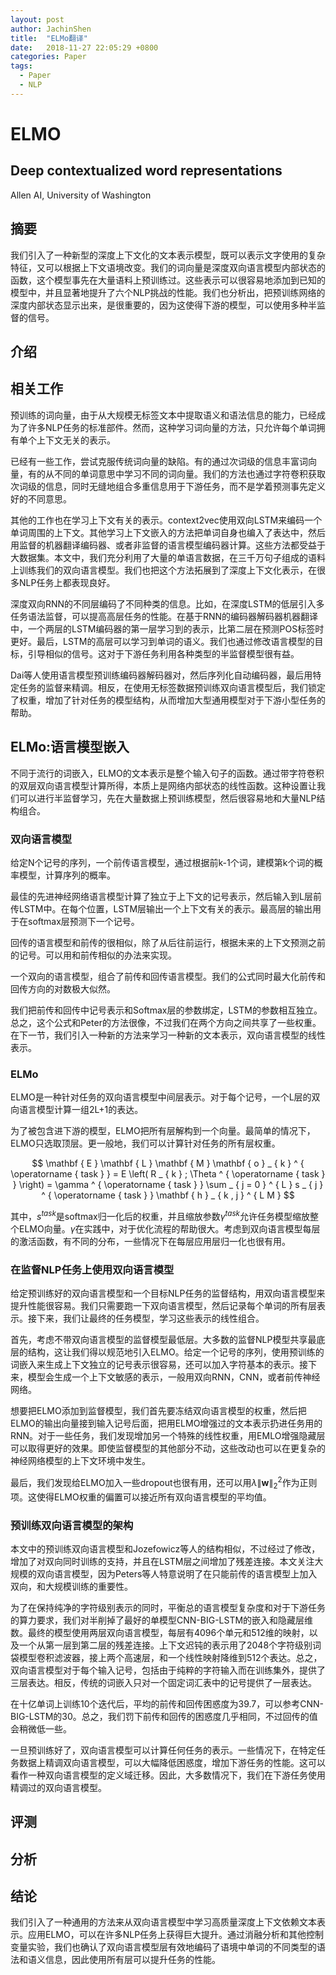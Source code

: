 ```yaml
---
layout: post
author: JachinShen
title:  "ELMo翻译"
date:   2018-11-27 22:05:29 +0800
categories: Paper
tags: 
  - Paper
  - NLP
---
```

# ELMO

## Deep contextualized word representations

Allen AI, University of Washington

## 摘要

我们引入了一种新型的深度上下文化的文本表示模型，既可以表示文字使用的复杂特征，又可以根据上下文语境改变。我们的词向量是深度双向语言模型内部状态的函数，这个模型事先在大量语料上预训练过。这些表示可以很容易地添加到已知的模型中，并且显著地提升了六个NLP挑战的性能。我们也分析出，把预训练网络的深度内部状态显示出来，是很重要的，因为这使得下游的模型，可以使用多种半监督的信号。

## 介绍

## 相关工作

预训练的词向量，由于从大规模无标签文本中提取语义和语法信息的能力，已经成为了许多NLP任务的标准部件。然而，这种学习词向量的方法，只允许每个单词拥有单个上下文无关的表示。

已经有一些工作，尝试克服传统词向量的缺陷。有的通过次词级的信息丰富词向量，有的从不同的单词意思中学习不同的词向量。我们的方法也通过字符卷积获取次词级的信息，同时无缝地组合多重信息用于下游任务，而不是学着预测事先定义好的不同意思。

其他的工作也在学习上下文有关的表示。context2vec使用双向LSTM来编码一个单词周围的上下文。其他学习上下文嵌入的方法把单词自身也编入了表达中，然后用监督的机器翻译编码器、或者非监督的语言模型编码器计算。这些方法都受益于大数据集。本文中，我们充分利用了大量的单语言数据，在三千万句子组成的语料上训练我们的双向语言模型。我们也把这个方法拓展到了深度上下文化表示，在很多NLP任务上都表现良好。

深度双向RNN的不同层编码了不同种类的信息。比如，在深度LSTM的低层引入多任务语法监督，可以提高高层任务的性能。在基于RNN的编码器解码器机器翻译中，一个两层的LSTM编码器的第一层学习到的表示，比第二层在预测POS标签时更好。最后，LSTM的高层可以学习到单词的语义。我们也通过修改语言模型的目标，引导相似的信号。这对于下游任务利用各种类型的半监督模型很有益。

Dai等人使用语言模型预训练编码器解码器对，然后序列化自动编码器，最后用特定任务的监督来精调。相反，在使用无标签数据预训练双向语言模型后，我们锁定了权重，增加了针对任务的模型结构，从而增加大型通用模型对于下游小型任务的帮助。

## ELMo:语言模型嵌入

不同于流行的词嵌入，ELMO的文本表示是整个输入句子的函数。通过带字符卷积的双层双向语言模型计算所得，本质上是网络内部状态的线性函数。这种设置让我们可以进行半监督学习，先在大量数据上预训练模型，然后很容易地和大量NLP结构组合。

### 双向语言模型

给定N个记号的序列，一个前传语言模型，通过根据前k-1个词，建模第k个词的概率模型，计算序列的概率。

最佳的先进神经网络语言模型计算了独立于上下文的记号表示，然后输入到L层前传LSTM中。在每个位置，LSTM层输出一个上下文有关的表示。最高层的输出用于在softmax层预测下一个记号。

回传的语言模型和前传的很相似，除了从后往前运行，根据未来的上下文预测之前的记号。可以用和前传相似的办法来实现。

一个双向的语言模型，组合了前传和回传语言模型。我们的公式同时最大化前传和回传方向的对数极大似然。

我们把前传和回传中记号表示和Softmax层的参数绑定，LSTM的参数相互独立。总之，这个公式和Peter的方法很像，不过我们在两个方向之间共享了一些权重。在下一节，我们引入一种新的方法来学习一种新的文本表示，双向语言模型的线性表示。

### ELMo

ELMO是一种针对任务的双向语言模型中间层表示。对于每个记号，一个L层的双向语言模型计算一组2L+1的表达。

为了被包含进下游的模型，ELMO把所有层解构到一个向量。最简单的情况下，ELMO只选取顶层。更一般地，我们可以计算针对任务的所有层权重。

$$
\mathbf { E } \mathbf { L } \mathbf { M } \mathbf { o } _ { k } ^ { \operatorname { task } } = E \left( R _ { k } ; \Theta ^ { \operatorname { task } } \right) = \gamma ^ { \operatorname { task } } \sum _ { j = 0 } ^ { L } s _ { j } ^ { \operatorname { task } } \mathbf { h } _ { k , j } ^ { L M }
$$

其中，$s^{task}$是softmax归一化后的权重，并且缩放参数$\gamma^{task}$允许任务模型缩放整个ELMO向量。$\gamma$在实践中，对于优化流程的帮助很大。考虑到双向语言模型每层的激活函数，有不同的分布，一些情况下在每层应用层归一化也很有用。

### 在监督NLP任务上使用双向语言模型

给定预训练好的双向语言模型和一个目标NLP任务的监督结构，用双向语言模型来提升性能很容易。我们只需要跑一下双向语言模型，然后记录每个单词的所有层表示。接下来，我们让最终的任务模型，学习这些表示的线性组合。

首先，考虑不带双向语言模型的监督模型最低层。大多数的监督NLP模型共享最底层的结构，这让我们得以规范地引入ELMO。给定一个记号的序列，使用预训练的词嵌入来生成上下文独立的记号表示很容易，还可以加入字符基本的表示。接下来，模型会生成一个上下文敏感的表示，一般用双向RNN，CNN，或者前传神经网络。

想要把ELMO添加到监督模型，我们首先要冻结双向语言模型的权重，然后把ELMO的输出向量接到输入记号后面，把用ELMO增强过的文本表示扔进任务用的RNN。对于一些任务，我们发现增加另一个特殊的线性权重，用EMLO增强隐藏层可以取得更好的效果。即使监督模型的其他部分不动，这些改动也可以在更复杂的神经网络模型的上下文环境中发生。

最后，我们发现给ELMO加入一些dropout也很有用，还可以用$\lambda \| \mathbf { w } \| _ { 2 } ^ { 2 }$作为正则项。这使得ELMO权重的偏置可以接近所有双向语言模型的平均值。

### 预训练双向语言模型的架构

本文中的预训练双向语言模型和Jozefowicz等人的结构相似，不过经过了修改，增加了对双向同时训练的支持，并且在LSTM层之间增加了残差连接。本文关注大规模的双向语言模型，因为Peters等人特意说明了在只能前传的语言模型上加入双向，和大规模训练的重要性。

为了在保持纯净的字符级别表示的同时，平衡总的语言模型复杂度和对于下游任务的算力要求，我们对半削掉了最好的单模型CNN-BIG-LSTM的嵌入和隐藏层维数。最终的模型使用两层双向语言模型，每层有4096个单元和512维的映射，以及一个从第一层到第二层的残差连接。上下文迟钝的表示用了2048个字符级别词袋模型卷积滤波器，接上两个高速层，和一个线性映射降维到512个表达。总之，双向语言模型对于每个输入记号，包括由于纯粹的字符输入而在训练集外，提供了三层表达。相反，传统的词嵌入只对一个固定词汇表中的记号提供了一层表达。

在十亿单词上训练10个迭代后，平均的前传和回传困惑度为39.7，可以参考CNN-BIG-LSTM的30。总之，我们罚下前传和回传的困惑度几乎相同，不过回传的值会稍微低一些。

一旦预训练好了，双向语言模型可以计算任何任务的表示。一些情况下，在特定任务数据上精调双向语言模型，可以大幅降低困惑度，增加下游任务的性能。这可以看作一种双向语言模型的定义域迁移。因此，大多数情况下，我们在下游任务使用精调过的双向语言模型。

## 评测

## 分析

## 结论

我们引入了一种通用的方法来从双向语言模型中学习高质量深度上下文依赖文本表示。应用ELMO，可以在许多NLP任务上获得巨大提升。通过消融分析和其他控制变量实验，我们也确认了双向语言模型层有效地编码了语境中单词的不同类型的语法和语义信息，因此使用所有层可以提升任务的性能。